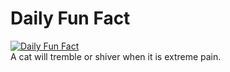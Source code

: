# Daily Fun Fact
[![Daily Fun Fact](https://github.com/huy2x/daily-fun-facts/actions/workflows/daily-fun-facts.yml/badge.svg)](https://github.com/huy2x/daily-fun-facts/actions/workflows/daily-fun-facts.yml)<br/>
A cat will tremble or shiver when it is extreme pain.
